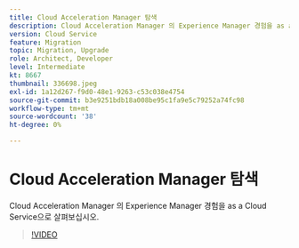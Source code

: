 ```yaml
---
title: Cloud Acceleration Manager 탐색
description: Cloud Acceleration Manager 의 Experience Manager 경험을 as a Cloud Service으로 살펴보십시오.
version: Cloud Service
feature: Migration
topic: Migration, Upgrade
role: Architect, Developer
level: Intermediate
kt: 8667
thumbnail: 336698.jpeg
exl-id: 1a12d267-f9d0-48e1-9263-c53c038e4754
source-git-commit: b3e9251bdb18a008be95c1fa9e5c79252a74fc98
workflow-type: tm+mt
source-wordcount: '38'
ht-degree: 0%

---
```


# Cloud Acceleration Manager 탐색

Cloud Acceleration Manager 의 Experience Manager 경험을 as a Cloud Service으로 살펴보십시오.

>[!VIDEO](https://video.tv.adobe.com/v/336698?quality=12&learn=on)
